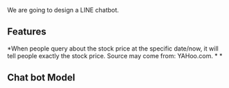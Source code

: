 We are going to design a LINE chatbot.


## Features

*When people query about the stock price at the specific date/now, it will tell people exactly the stock price. Source may come from: YAHoo.com.
*
*

## Chat bot Model

